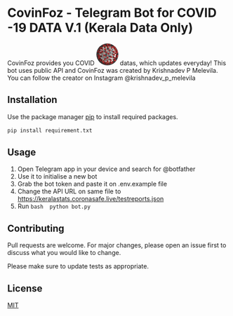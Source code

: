 # CovinFoz - Telegram Bot for COVID -19 DATA V.1 (Kerala Data Only)
CovinFoz provides you COVID <img style="border-radius: 50%;" width="50px" height="50px" src="./prf.jpg" alt=""> datas, which updates everyday! This bot uses public API and CovinFoz was created by Krishnadev P Melevila. You can follow the creator on Instagram @krishnadev_p_melevila

## Installation

Use the package manager [pip](https://pip.pypa.io/en/stable/) to install required packages.

```bash
pip install requirement.txt
```

## Usage

1. Open Telegram app in your device and search for @botfather 
2. Use it to initialise a new bot 
3. Grab the bot token and paste it on .env.example file
4. Change the API URL on same file to https://keralastats.coronasafe.live/testreports.json
5. Run ```bash 
   python bot.py
       ```


## Contributing
Pull requests are welcome. For major changes, please open an issue first to discuss what you would like to change.

Please make sure to update tests as appropriate.

## License
[MIT](https://choosealicense.com/licenses/mit/)
